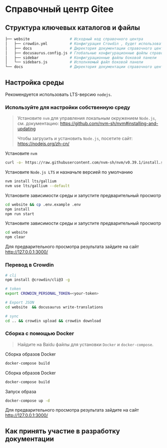 # Справочный центр Gitee

## Структура ключевых каталогов и файлы

```bash
├── website                  # Исходный код справочного центра
│   ├── crowdin.yml          # Конфигурация Crowdin , будет использоваться для интернализации позже
│   ├── docs                 # Директория документации справочного центра (генерируется программно, не меняйте ничего в ней)
│   ├── docusaurus.config.js # Глобальные конфигурационные файлы справочного центра (включая состав панели навигации)
│   ├── sidebar              # Конфигурационные файлы боковой панели
│   └── sidebars.js          # Исполняемый файл боковой панели
└── docs                     # Директория документации справочного центра
```

## Настройка среды

Рекомендуется использовать LTS-версию `nodejs`.

### Используйте для настройки собственную среду

> Установите `nvm` для управления локальным окружением `Node.js`, см. документацию: https://github.com/nvm-sh/nvm#installing-and-updating
> 
> Чтобы загрузить и установить `Node.js`, посетите сайт: https://nodejs.org/zh-cn/

Установите `nvm`

```bash
curl -o- https://raw.githubusercontent.com/nvm-sh/nvm/v0.39.1/install.sh | bash
```

Установите `Node.js LTS` и назначьте версией по умолчанию

```bash
nvm install lts/gallium
nvm use lts/gallium --default
```

Установите зависимости среды и запустите предварительный просмотр

```bash
cd website && cp .env.example .env
npm install
npm run start
```

Установите зависимости среды и запустите предварительный просмотр

```bash
cd website
npm clear
```

Для предварительного просмотра результата зайдите на сайт http://127.0.0.1:3000/ 

### Перевод в Crowdin
```bash
# cli 
npm install @crowdin/cli@3 -g

# token
export CROWDIN_PERSONAL_TOKEN=<your-token>

# Export JSON
cd website  && docusaurus write-translations

# sync
cd .. && crowdin upload && crowdin download
```

### Сборка с помощью Docker

> Найдите на Baidu файлы для установки `Docker` и `docker-compose`.

Сборка образов Docker

```bash
docker-compose build
```

Сборка образов Docker

```bash
docker-compose build
```

Запуск образа

```bash
docker-compose up -d
```

Для предварительного просмотра результата зайдите на сайт http://127.0.0.1:3000/

## Как принять участие в разработку документации